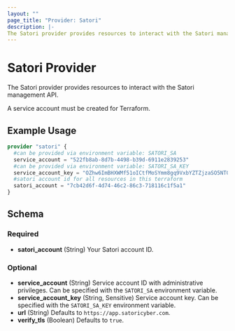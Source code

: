 ```yaml
---
layout: ""
page_title: "Provider: Satori"
description: |-
The Satori provider provides resources to interact with the Satori management API.
---
```


# Satori Provider

The Satori provider provides resources to interact with the Satori management API.

A service account must be created for Terraform.

## Example Usage

```terraform
provider "satori" {
  #can be provided via environment variable: SATORI_SA
  service_account = "522fb8ab-8d7b-4498-b39d-6911e2839253"
  #can be provided via environment variable: SATORI_SA_KEY
  service_account_key = "OZhw6ImBHXWMf51oICtfMoSYmm8gq9VxbYZTZjzaSO5NT0EHxbopnpLBuXQJo6aS"
  #satori account id for all resources in this terraform
  satori_account = "7cb42d6f-4d74-46c2-86c3-718116c1f5a1"
}
```

<!-- schema generated by tfplugindocs -->
## Schema

### Required

- **satori_account** (String) Your Satori account ID.

### Optional

- **service_account** (String) Service account ID with administrative privileges. Can be specified with the `SATORI_SA` environment variable.
- **service_account_key** (String, Sensitive) Service account key. Can be specified with the `SATORI_SA_KEY` environment variable.
- **url** (String) Defaults to `https://app.satoricyber.com`.
- **verify_tls** (Boolean) Defaults to `true`.